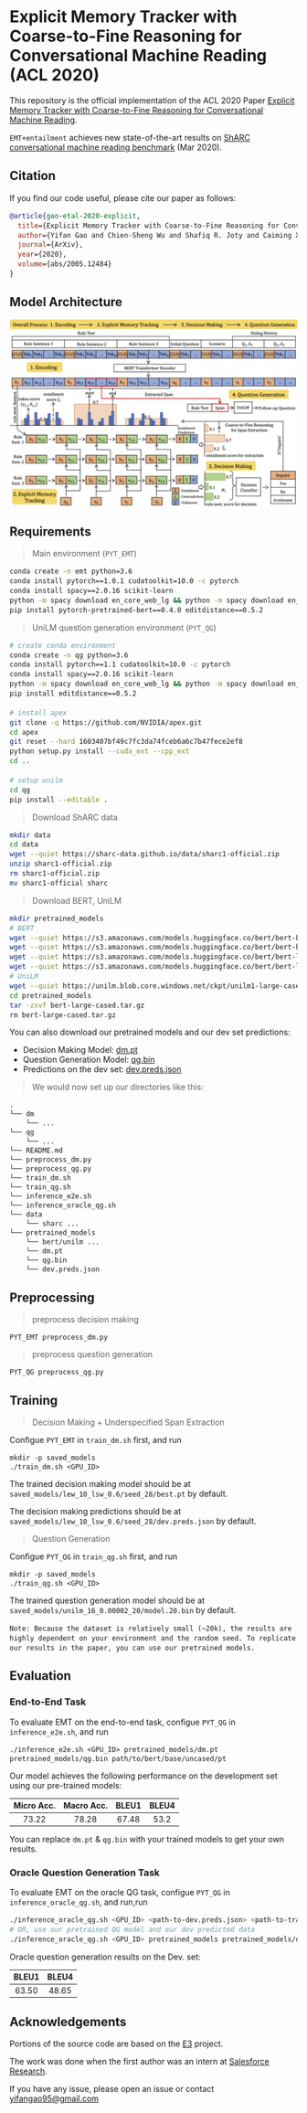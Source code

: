 # Explicit Memory Tracker with Coarse-to-Fine Reasoning for Conversational Machine Reading (ACL 2020)

This repository is the official implementation of the ACL 2020 Paper [Explicit Memory Tracker with Coarse-to-Fine Reasoning for Conversational Machine Reading](https://arxiv.org/abs/2005.12484).

`EMT+entailment` achieves new state-of-the-art results on [ShARC conversational machine reading benchmark](https://sharc-data.github.io/leaderboard.html) (Mar 2020).


## Citation

If you find our code useful, please cite our paper as follows:

```bibtex
@article{gao-etal-2020-explicit,
  title={Explicit Memory Tracker with Coarse-to-Fine Reasoning for Conversational Machine Reading},
  author={Yifan Gao and Chien-Sheng Wu and Shafiq R. Joty and Caiming Xiong and Richard Socher and Irwin King and Michael R. Lyu and Steven C. H. Hoi},
  journal={ArXiv},
  year={2020},
  volume={abs/2005.12484}
}
```

## Model Architecture

![Image of EMT](fig/model_entail.png)

## Requirements

> Main environment (`PYT_EMT`)

```bash
conda create -n emt python=3.6
conda install pytorch==1.0.1 cudatoolkit=10.0 -c pytorch
conda install spacy==2.0.16 scikit-learn
python -m spacy download en_core_web_lg && python -m spacy download en_core_web_md
pip install pytorch-pretrained-bert==0.4.0 editdistance==0.5.2
```

> UniLM question generation environment (`PYT_QG`)

```bash
# create conda environment
conda create -n qg python=3.6
conda install pytorch==1.1 cudatoolkit=10.0 -c pytorch
conda install spacy==2.0.16 scikit-learn
python -m spacy download en_core_web_lg && python -m spacy download en_core_web_md
pip install editdistance==0.5.2

# install apex
git clone -q https://github.com/NVIDIA/apex.git
cd apex
git reset --hard 1603407bf49c7fc3da74fceb6a6c7b47fece2ef8
python setup.py install --cuda_ext --cpp_ext
cd ..

# setup unilm
cd qg
pip install --editable .
```

> Download ShARC data
```bash
mkdir data
cd data
wget --quiet https://sharc-data.github.io/data/sharc1-official.zip
unzip sharc1-official.zip
rm sharc1-official.zip
mv sharc1-official sharc
```

> Download BERT, UniLM
```bash
mkdir pretrained_models
# BERT
wget --quiet https://s3.amazonaws.com/models.huggingface.co/bert/bert-base-uncased.tar.gz -O pretrained_models/bert-base-uncased.tar.gz
wget --quiet https://s3.amazonaws.com/models.huggingface.co/bert/bert-base-uncased-vocab.txt -O pretrained_models/bert-base-uncased-vocab.txt
wget --quiet https://s3.amazonaws.com/models.huggingface.co/bert/bert-large-cased-vocab.txt -O pretrained_models/bert-large-cased-vocab.txt
wget --quiet https://s3.amazonaws.com/models.huggingface.co/bert/bert-large-cased.tar.gz -O pretrained_models/bert-large-cased.tar.gz
# UniLM
wget --quiet https://unilm.blob.core.windows.net/ckpt/unilm1-large-cased.bin -O pretrained_models/unilmv1-large-cased.bin
cd pretrained_models
tar -zxvf bert-large-cased.tar.gz
rm bert-large-cased.tar.gz
```
You can also download our pretrained models and our dev set predictions: 
- Decision Making Model: [dm.pt](https://mycuhk-my.sharepoint.com/:u:/g/personal/1155102332_link_cuhk_edu_hk/EWraeMP0rstLgIyQor3yy-kB02123QrSWQRv3SadxXqGsg?e=BjVKF5)
- Question Generation Model: [qg.bin](https://mycuhk-my.sharepoint.com/:u:/g/personal/1155102332_link_cuhk_edu_hk/ETIbJRPfffVAk6zTWFOPQhsBxKVLxQfrVT6_UKHZs1vRrQ?e=6Z3rxD)
- Predictions on the dev set: [dev.preds.json](https://mycuhk-my.sharepoint.com/:u:/g/personal/1155102332_link_cuhk_edu_hk/EUXZWk-TWOVAmocFudeFatwB10neMRGINxMbIcEcv5W-XA?e=UxyDoc)
> We would now set up our directories like this:

```
.
└── dm
    └── ...
└── qg
    └── ...
└── README.md
└── preprocess_dm.py
└── preprocess_qg.py
└── train_dm.sh
└── train_qg.sh
└── inference_e2e.sh
└── inference_oracle_qg.sh
└── data
    └── sharc ...
└── pretrained_models
    └── bert/unilm ...
    └── dm.pt
    └── qg.bin
    └── dev.preds.json
```


## Preprocessing

> preprocess decision making
```
PYT_EMT preprocess_dm.py
```

> preprocess question generation
```
PYT_QG preprocess_qg.py
```

## Training

> Decision Making + Underspecified Span Extraction

Configue `PYT_EMT` in `train_dm.sh` first, and run

```
mkdir -p saved_models
./train_dm.sh <GPU_ID>
```

The trained decision making model should be at `saved_models/lew_10_lsw_0.6/seed_28/best.pt` by default.

The decision making predictions should be at `saved_models/lew_10_lsw_0.6/seed_28/dev.preds.json` by default.

> Question Generation

Configue `PYT_QG` in `train_qg.sh` first, and run

```
mkdir -p saved_models
./train_qg.sh <GPU_ID>
```

The trained question generation model should be at `saved_models/unilm_16_0.00002_20/model.20.bin` by default.


`Note: Because the dataset is relatively small (~20k), the results are highly dependent on your environment and the random seed. To replicate our results in the paper, you can use our pretrained models.`

## Evaluation

### End-to-End Task

To evaluate EMT on the end-to-end task, configue `PYT_QG` in `inference_e2e.sh`, and run

```eval
./inference_e2e.sh <GPU_ID> pretrained_models/dm.pt pretrained_models/qg.bin path/to/bert/base/uncased/pt
```

Our model achieves the following performance on the development set using our pre-trained models:

| Micro Acc. | Macro Acc. | BLEU1 | BLEU4 |
|:----------:|:----------:|:-----:|:-----:|
|    73.22   |    78.28   | 67.48 |  53.2 |

You can replace `dm.pt` & `qg.bin` with your trained models to get your own results.

### Oracle Question Generation Task

To evaluate EMT on the oracle QG task, configue `PYT_QG` in `inference_oracle_qg.sh`, and run,run

```bash
./inference_oracle_qg.sh <GPU_ID> <path-to-dev.preds.json> <path-to-trained-qg-model>
# OR, use our pretrained QG model and our dev predicted data
./inference_oracle_qg.sh <GPU_ID> pretrained_models pretrained_models/qg.bin
```

Oracle question generation results on the Dev. set:

| BLEU1 | BLEU4 |
|:-----:|:-----:|
| 63.50 | 48.65 |


## Acknowledgements

Portions of the source code are based on the [E3](https://github.com/vzhong/e3) project.

The work was done when the first author was an intern at [Salesforce Research](https://einstein.ai/).

If you have any issue, please open an issue or contact yifangao95@gmail.com



